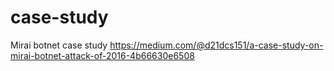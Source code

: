 # case-study
Mirai botnet case study
https://medium.com/@d21dcs151/a-case-study-on-mirai-botnet-attack-of-2016-4b66630e6508
